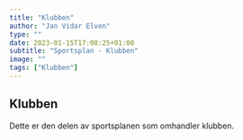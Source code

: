 ```yaml
---
title: "Klubben"
author: "Jan Vidar Elven"
type: ""
date: 2023-01-15T17:08:25+01:00
subtitle: "Sportsplan - Klubben"
image: ""
tags: ["Klubben"]
---
```

## Klubben

Dette er den delen av sportsplanen som omhandler klubben.
